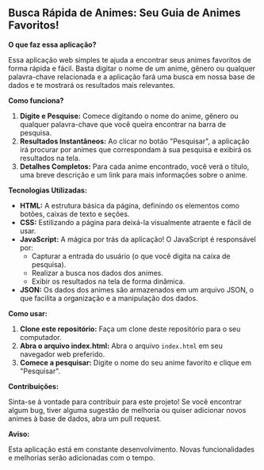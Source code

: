## **Busca Rápida de Animes: Seu Guia de Animes Favoritos!**

**O que faz essa aplicação?**

Essa aplicação web simples te ajuda a encontrar seus animes favoritos de forma rápida e fácil. Basta digitar o nome de um anime, gênero ou qualquer palavra-chave relacionada e a aplicação fará uma busca em nossa base de dados e te mostrará os resultados mais relevantes.

**Como funciona?**

1. **Digite e Pesquise:** Comece digitando o nome do anime, gênero ou qualquer palavra-chave que você queira encontrar na barra de pesquisa.
2. **Resultados Instantâneos:** Ao clicar no botão "Pesquisar", a aplicação irá procurar por animes que correspondam à sua pesquisa e exibirá os resultados na tela.
3. **Detalhes Completos:** Para cada anime encontrado, você verá o título, uma breve descrição e um link para mais informações sobre o anime.

**Tecnologias Utilizadas:**

* **HTML:** A estrutura básica da página, definindo os elementos como botões, caixas de texto e seções.
* **CSS:** Estilizando a página para deixá-la visualmente atraente e fácil de usar.
* **JavaScript:** A mágica por trás da aplicação! O JavaScript é responsável por:
    * Capturar a entrada do usuário (o que você digita na caixa de pesquisa).
    * Realizar a busca nos dados dos animes.
    * Exibir os resultados na tela de forma dinâmica.
* **JSON:** Os dados dos animes são armazenados em um arquivo JSON, o que facilita a organização e a manipulação dos dados.

**Como usar:**

1. **Clone este repositório:** Faça um clone deste repositório para o seu computador.
2. **Abra o arquivo index.html:** Abra o arquivo `index.html` em seu navegador web preferido.
3. **Comece a pesquisar:** Digite o nome do seu anime favorito e clique em "Pesquisar".

**Contribuições:**

Sinta-se à vontade para contribuir para este projeto! Se você encontrar algum bug, tiver alguma sugestão de melhoria ou quiser adicionar novos animes à base de dados, abra um pull request.

**Aviso:**

Esta aplicação está em constante desenvolvimento. Novas funcionalidades e melhorias serão adicionadas com o tempo.
